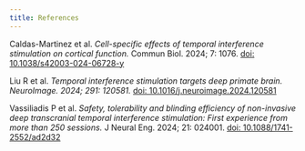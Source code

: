 ```yaml
---
title: References
---
```

Caldas-Martinez et al. *Cell-specific effects of temporal interference stimulation on cortical function.* Commun Biol. 2024; 7: 1076. <a href="https://www.nature.com/articles/s42003-024-06728-y" target="_blank" >doi: 10.1038/s42003-024-06728-y</a>

Liu R et al. *Temporal interference stimulation targets deep primate brain. NeuroImage. 2024; 291: 120581.* <a href="https://www.sciencedirect.com/science/article/pii/S1053811924000764" target="_blank" >doi: 10.1016/j.neuroimage.2024.120581</a>
    
Vassiliadis P et al. *Safety, tolerability and blinding efficiency of non-invasive deep transcranial temporal interference stimulation: First experience from more than 250 sessions.* J Neural Eng. 2024; 21: 024001. <a href="https://iopscience.iop.org/article/10.1088/1741-2552/ad2d32" target="_blank" >doi: 10.1088/1741-2552/ad2d32</a>
